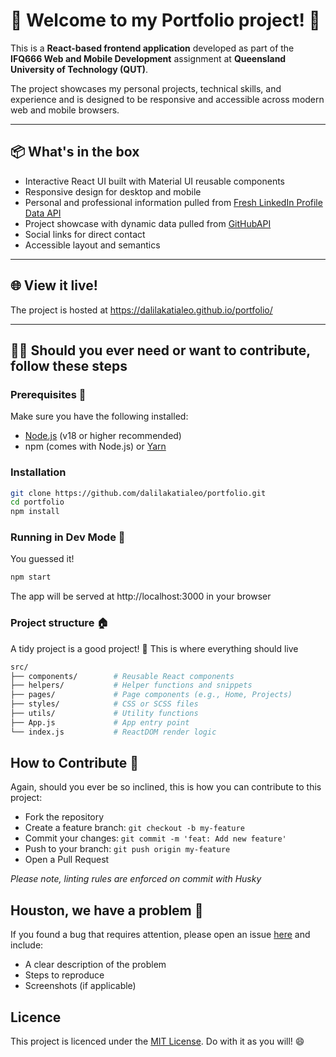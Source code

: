 # 👋 Welcome to my Portfolio project! 👋

This is a **React-based frontend application** developed as part of the **IFQ666 Web and Mobile Development** assignment at **Queensland University of Technology (QUT)**.

The project showcases my personal projects, technical skills, and experience and is designed to be responsive and accessible across modern web and mobile browsers.

---

## 📦 What's in the box

- Interactive React UI built with Material UI reusable components
- Responsive design for desktop and mobile
- Personal and professional information pulled from [Fresh LinkedIn Profile Data API](https://rapidapi.com/freshdata-freshdata-default/api/fresh-linkedin-profile-data/)
- Project showcase with dynamic data pulled from [GitHubAPI](https://docs.github.com/en/rest?apiVersion=2022-11-28)
- Social links for direct contact
- Accessible layout and semantics

---

## 🌐 View it live!

The project is hosted at https://dalilakatialeo.github.io/portfolio/

---

## 👩‍💻 Should you ever need or want to contribute, follow these steps

### Prerequisites 🔡

Make sure you have the following installed:

- [Node.js](https://nodejs.org/) (v18 or higher recommended)
- npm (comes with Node.js) or [Yarn](https://yarnpkg.com/)

### Installation

```bash
git clone https://github.com/dalilakatialeo/portfolio.git
cd portfolio
npm install
```

### Running in Dev Mode 🏃

You guessed it!

```bash
npm start
```

The app will be served at http://localhost:3000 in your browser

### Project structure 🏠

A tidy project is a good project! 🧹
This is where everything should live

```bash
src/
├── components/        # Reusable React components
├── helpers/           # Helper functions and snippets
├── pages/             # Page components (e.g., Home, Projects)
├── styles/            # CSS or SCSS files
├── utils/             # Utility functions
├── App.js             # App entry point
└── index.js           # ReactDOM render logic
```

## How to Contribute 🤙

Again, should you ever be so inclined, this is how you can contribute to this project:

- Fork the repository
- Create a feature branch: `git checkout -b my-feature`
- Commit your changes: `git commit -m 'feat: Add new feature'`
- Push to your branch: `git push origin my-feature`
- Open a Pull Request

_Please note, linting rules are enforced on commit with Husky_

## Houston, we have a problem 😬

If you found a bug that requires attention, please open an issue [here](https://github.com/dalilakatialeo/portfolio/issues) and include:

- A clear description of the problem
- Steps to reproduce
- Screenshots (if applicable)

## Licence

This project is licenced under the [MIT License](https://opensource.org/license/mit/). Do with it as you will! 😄

